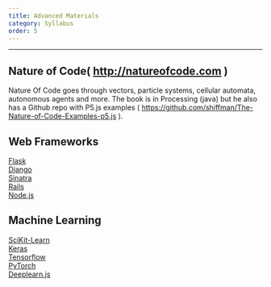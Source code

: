 ```yaml
---
title: Advanced Materials
category: Syllabus
order: 5
---
```

___

## Nature of Code( http://natureofcode.com )
 Nature Of Code goes through vectors, particle systems, cellular automata, autonomous agents and more. The book is in Processing (java) but he also has a Github repo with P5.js examples ( https://github.com/shiffman/The-Nature-of-Code-Examples-p5.js ).

##  Web Frameworks
[Flask](http://flask.pocoo.org/)<br>
[Django](https://www.djangoproject.com/)<br>
[Sinatra](http://sinatrarb.com/)<br>
[Rails](http://rubyonrails.org/)<br>
[Node.js](https://nodejs.org/en/)<br>

## Machine Learning
[SciKit-Learn](http://scikit-learn.org/stable/)<br>
[Keras](https://keras.io/)<br>
[Tensorflow](https://www.tensorflow.org/)<br>
[PyTorch](http://pytorch.org/)<br>
[Deeplearn.js](https://deeplearnjs.org/)<br>

 


 